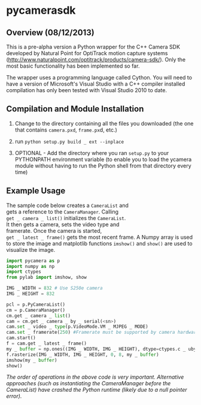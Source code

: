 pycamerasdk
===========

Overview (08/12/2013)
-----------

This is a pre-alpha version a Python wrapper for the C++ Camera SDK developed 
by Natural Point for OptiTrack motion capture systems 
(http://www.naturalpoint.com/optitrack/products/camera-sdk/). 
Only the most basic functionality has been implemented so far.

The wrapper uses a programming language called Cython. You will need to have a
version of Microsoft's Visual Studio with a C++ compiler installed compilation 
has only been tested with Visual Studio 2010 to date. 

Compilation and Module Installation
-----------
1) Change to the directory containing all the files you downloaded (the one
that contains `camera.pxd`, `frame.px`d, etc.)

2) run `python setup.py build _ ext --inplace`

3) OPTIONAL - Add the directory where you ran `setup.py` to your PYTHONPATH environment variable (to enable you to load the 
ycamera
 module without having to run the Python shell from that directory every time)


Example Usage
-----------
The sample code below creates a `CameraList` and  
gets a reference to the `CameraManager`. Calling  
`get _ camera _ list()` initializes the `CameraList`.  
It then gets a camera, sets the video type and  
framerate. Once the camera is started,  
`get _ latest _ frame()` gets the most recent frame.
A Numpy array is used to store the image and 
matplotlib functions `imshow()` and `show()` are used
to visualize the image. 

```python
import pycamera as p  
import numpy as np  
import ctypes  
from pylab import imshow, show

IMG _ WIDTH = 832 # Use S250e camera
IMG _ HEIGHT = 832 

pcl = p.PyCameraList()  
cm = p.CameraManager()  
cm.get _ camera _ list()  
cam = cm.get _ camera _ by _ serial(<sn>)  
cam.set _ video _ type(p.VideoMode.VM _ MJPEG _ MODE)  
cam.set _ framerate(250) #Framerate must be supported by camera hardware  
cam.start()  
f = cam.get _ latest _ frame()  
my _ buffer = np.ones((IMG _ WIDTH, IMG _ HEIGHT), dtype=ctypes.c _ ubyte)  
f.rasterize(IMG _ WIDTH, IMG _ HEIGHT, 0, 8, my _ buffer)  
imshow(my _ buffer)  
show()
```



_The order of operations in the above code is very important. Alternative
approaches (such as instantiating the CameraManager before the CameraList)
have crashed the Python runtime (likely due to a null pointer error)._

